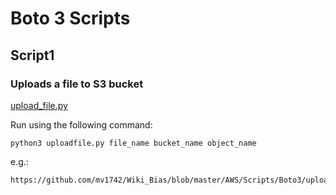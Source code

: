 # Boto 3 Scripts
## Script1
### Uploads a file to S3 bucket

[upload_file.py](https://github.com/mv1742/Wiki_Bias/new/master/AWS/Scripts/Boto3/upload_file.py)

Run using the following command: 
```
python3 uploadfile.py file_name bucket_name object_name
```

e.g.:
```
https://github.com/mv1742/Wiki_Bias/blob/master/AWS/Scripts/Boto3/upload_file.py
```
